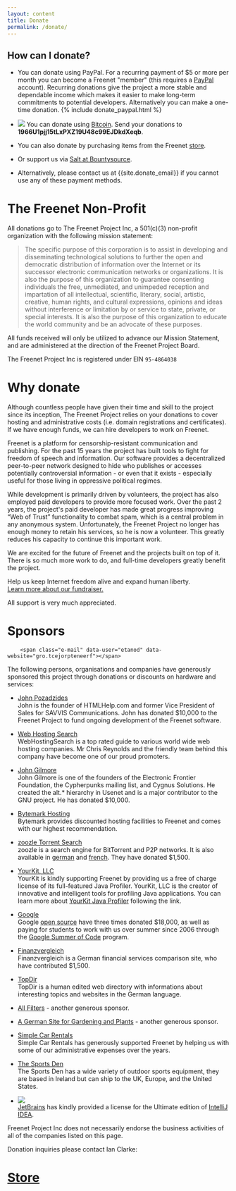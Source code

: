 ```yaml
---
layout: content
title: Donate
permalink: /donate/
---
```


## How can I donate?

* You can donate using PayPal. For a recurring payment of $5 or more per month you can become a Freenet "member" (this requires a [PayPal](https://www.paypal.com/) account).
    Recurring donations give the project a more stable and dependable income which makes it easier to make long-term commitments to potential developers.
    Alternatively you can make a one-time donation.
    {% include donate_paypal.html %}

* ![][logo_bitcoin]
You can donate using [Bitcoin][url_bitcoin].
Send your donations to **1966U1pjj15tLxPXZ19U48c99EJDkdXeqb**.

* You can also donate by purchasing items from the Freenet [store][url_zazzle_store].

* Or support us via [Salt at Bountysource][url_salt_bountysource].

* Alternatively, please contact us at {{site.donate_email}} if you cannot use any of these payment methods.

[url_bitcoin]: http://www.bitcoin.org/
[logo_bitcoin]: assets/img/BC_nBG_48px.png
[url_zazzle_store]: http://www.zazzle.com/freenetproject
[url_salt_bountysource]: https://salt.bountysource.com/teams/freenet

# The Freenet Non-Profit
All donations go to The Freenet Project Inc, a 501(c)(3) non-profit organization with the following mission statement:

> The specific purpose of this corporation is to assist in developing and
> disseminating technological solutions to further the open and democratic
> distribution of information over the Internet or its successor electronic
> communication networks or organizations. It is also the purpose of this
> organization to guarantee consenting individuals the free, unmediated,
> and unimpeded reception and impartation of all intellectual, scientific,
> literary, social, artistic, creative, human rights, and cultural
> expressions, opinions and ideas without interference or limitation by or
> service to state, private, or special interests. It is also the purpose of
> this organization to educate the world community and be an advocate of
> these purposes.

All funds received will only be utilized to advance our Mission Statement, and
are administered at the direction of the Freenet Project Board.

The Freenet Project Inc is registered under EIN `95-4864038`

# Why donate

<span class="e-mail" data-user="etanod" data-website="gro.tcejorpteneerf"></span>
Although countless people have given their time and skill to the project since its inception, 
The Freenet Project relies on your donations to cover hosting and administrative costs 
(i.e. domain registrations and certificates).
If we have enough funds, we can hire developers to work on Freenet.

Freenet is a platform for censorship-resistant communication and publishing. 
For the past 15 years the project has built tools to fight for freedom of speech and information. 
Our software provides a decentralized peer-to-peer network
designed to hide who publishes or accesses potentially controversial 
information - or even that it exists - especially useful
for those living in oppressive political regimes.

While development is primarily driven by volunteers, 
the project has also employed paid developers to provide more focused work. 
Over the past 2 years, the project's paid developer has made great progress 
improving “Web of Trust” functionality to combat spam,
which is a central problem in any anonymous system. 
Unfortunately, the Freenet Project no longer has enough money to retain his services, 
so he is now a volunteer. This greatly reduces his capacity to continue this important work.

We are excited for the future of Freenet and the projects built on top of it. 
There is so much more work to do, and full-time developers greatly benefit the project.

Help us keep Internet freedom alive and expand human liberty.  
[Learn more about our fundraiser.][url_fundraiser]

All support is very much appreciated.

[url_fundraiser]: news.html#20151212-donation-appeal

# Sponsors

        <span class="e-mail" data-user="etanod" data-website="gro.tcejorpteneerf"></span>

The following persons, organisations and companies have generously sponsored
this project through donations or discounts on hardware and services:

* [John Pozadzides][url_john_pozadzides]  
John is the founder of HTMLHelp.com and former Vice President of Sales for SAVVIS Communications.
John has donated $10,000 to the Freenet Project to fund ongoing development of the Freenet software.

* [Web Hosting Search][url_web_hosting_search]  
WebHostingSearch is a top rated guide to various world wide web hosting companies.
Mr Chris Reynolds and the friendly team behind this company have become one of our proud promoters.

* [John Gilmore][url_john_gilmore]  
John Gilmore is one of the founders of the Electronic Frontier Foundation, the Cypherpunks mailing list, and Cygnus Solutions.
He created the alt.* hierarchy in Usenet and is a major contributor to the GNU project.
He has donated $10,000.

* [Bytemark Hosting][url_bytemark_hosting]  
Bytemark provides discounted hosting facilities to Freenet and comes with our highest recommendation.

* [zoozle Torrent Search][url_zoozle]  
zoozle is a search engine for BitTorrent and P2P networks.
It is also available in [german][url_zoozle_german] and [french][url_zoozle_french].
They have donated $1,500.

* [YourKit, LLC][url_yourkit]  
YourKit is kindly supporting Freenet by providing us a free of charge license of its full-featured Java Profiler.
YourKit, LLC is the creator of innovative and intelligent tools for profiling Java applications.
You can learn more about [YourKit Java Profiler][url_yourkit_profiler] following the link.

* [Google][url_google]  
Google [open source][url_google_opensource] have three times donated $18,000, as well as paying for students to work with us over summer since 2006 through the [Google Summer of Code][url_google_soc] program.

* [Finanzvergleich][url_finanzvergleich]  
Finanzvergleich is a German financial services comparison site, who have contributed $1,500.

* [TopDir][url_topdir]  
TopDir is a human edited web directory with informations about interesting topics and websites in the German language.

* [All Filters][url_allfilters] - another generous sponsor.

* [A German Site for Gardening and Plants][url_gartenheinz] - another generous sponsor.

* [Simple Car Rentals][url_simple_carrentals]  
Simple Car Rentals has generously supported Freenet by helping us with some of our administrative expenses over the years.

* [The Sports Den][url_sportsden]  
The Sports Den has a wide variety of outdoor sports equipment, they are based in Ireland but can ship to the UK, Europe, and the United States.

* ![][logo_intellij_idea]  
[JetBrains][url_jetbrains] has kindly provided a license for the Ultimate edition of [IntelliJ IDEA][url_intellij_idea].

Freenet Project Inc does not necessarily endorse the business activities of all of the companies listed on this page.

Donation inquiries please contact Ian Clarke: <span class="e-mail" data-user="etanod" data-website="gro.tcejorpteneerf"></span>

[url_john_pozadzides]: http://onemansblog.com/
[url_web_hosting_search]: http://www.webhostingsearch.com/
[url_john_gilmore]: http://www.toad.com/gnu/
[url_bytemark_hosting]: http://bytemark.co.uk/
[url_zoozle]: http://www.zoozle.org/
[url_zoozle_german]: http://www.zoozle.net/ "deutsche Torrent Suchmaschine"
[url_zoozle_french]: http://www.zoozle.biz/ "le moteur français de recherche pour BitTorrent"
[url_yourkit]: http://www.yourkit.com/
[url_yourkit_profiler]: http://www.yourkit.com/java/profiler/index.jsp
[url_google]: http://www.google.com/
[url_google_opensource]: http://code.google.com/
[url_google_soc]: http://code.google.com/soc/
[url_finanzvergleich]: http://www.finanzvergleich.de
[url_topdir]: http://www.topdir.de "Top Directory"
[url_allfilters]: http://www.allfilters.com/
[url_gartenheinz]: http://www.gartenheinz.de
[url_simple_carrentals]: http://www.simple-carrentals.com/
[url_sportsden]: http://www.sportsden.ie/
[logo_intellij_idea]: assets/img/logo_intellij_idea.png
[url_jetbrains]: https://www.jetbrains.com
[url_intellij_idea]: https://www.jetbrains.com/idea

# [Store](http://www.zazzle.com/freenetproject)
